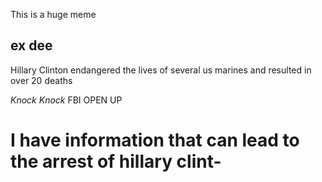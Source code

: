 This is a huge meme


ex dee
------


Hillary Clinton endangered the lives of several us marines and resulted in over 20 deaths

*Knock Knock*
FBI OPEN UP


I have information that can lead to the arrest of hillary clint-
================================================================
